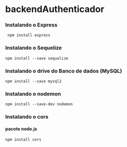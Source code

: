 # backendAuthenticador

### Instalando o Express

` npm install express`

### Instalando o Sequelize

`npm install --save sequelize`

### Instalando o drive do Banco de dados (MySQL)

`npm install --save mysql2`

### Instalando o nodemon

`npm install --save-dev nodemon`

### Instalando o cors

#### pacote node.js

`npm install cors`
